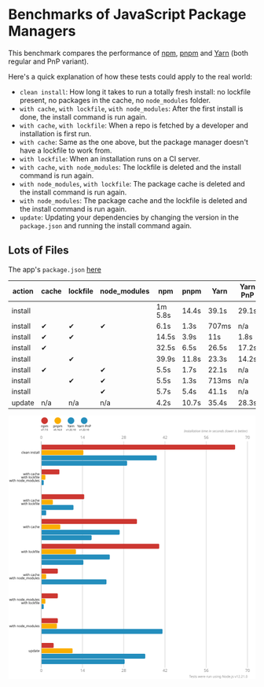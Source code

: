# Benchmarks of JavaScript Package Managers

This benchmark compares the performance of [npm](https://github.com/npm/cli), [pnpm](https://github.com/pnpm/pnpm) and [Yarn](https://github.com/yarnpkg/yarn) (both regular and PnP variant).

Here's a quick explanation of how these tests could apply to the real world:

- `clean install`: How long it takes to run a totally fresh install: no lockfile present, no packages in the cache, no `node_modules` folder.
- `with cache`, `with lockfile`, `with node_modules`: After the first install is done, the install command is run again.
- `with cache`, `with lockfile`: When a repo is fetched by a developer and installation is first run.
- `with cache`: Same as the one above, but the package manager doesn't have a lockfile to work from.
- `with lockfile`: When an installation runs on a CI server.
- `with cache`, `with node_modules`: The lockfile is deleted and the install command is run again.
- `with node_modules`, `with lockfile`: The package cache is deleted and the install command is run again.
- `with node_modules`: The package cache and the lockfile is deleted and the install command is run again.
- `update`: Updating your dependencies by changing the version in the `package.json` and running the install command again.

## Lots of Files

The app's `package.json` [here](./fixtures/alotta-files/package.json)

| action  | cache | lockfile | node_modules| npm | pnpm | Yarn | Yarn PnP |
| ---     | ---   | ---      | ---         | --- | --- | --- | --- |
| install |       |          |             | 1m 5.8s | 14.4s | 39.1s | 29.1s |
| install | ✔     | ✔        | ✔           | 6.1s | 1.3s | 707ms | n/a |
| install | ✔     | ✔        |             | 14.5s | 3.9s | 11s | 1.8s |
| install | ✔     |          |             | 32.5s | 6.5s | 26.5s | 17.2s |
| install |       | ✔        |             | 39.9s | 11.8s | 23.3s | 14.2s |
| install | ✔     |          | ✔           | 5.5s | 1.7s | 22.1s | n/a |
| install |       | ✔        | ✔           | 5.5s | 1.3s | 713ms | n/a |
| install |       |          | ✔           | 5.7s | 5.4s | 41.1s | n/a |
| update  | n/a   | n/a      | n/a         | 4.2s | 10.7s | 35.4s | 28.3s |

![Graph of the alotta-files results](./results/imgs/alotta-files.svg)